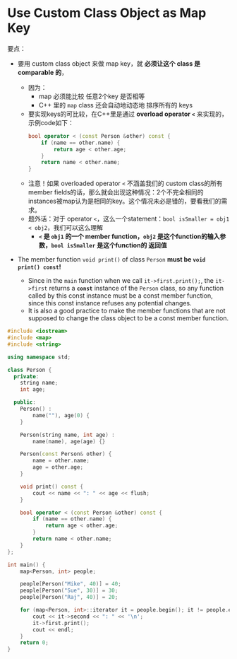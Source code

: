 # Use Custom Class Object as Map Key

要点：
* 要用 custom class object 来做 map key，就 **必须让这个 class 是 comparable 的**，
  * 因为：
    * map 必须能比较 任意2个key 是否相等
    * C++ 里的 `map` class 还会自动地动态地 排序所有的 keys
  * 要实现keys的可比较，在C++里是通过 **overload operator `<`** 来实现的，示例code如下：
    ```cpp
    bool operator < (const Person &other) const {
        if (name == other.name) {
            return age < other.age;
        }
        return name < other.name;
    }
    ```
  * 注意！如果 overloaded operator `<` 不涵盖我们的 custom class的所有 member fields的话，那么就会出现这种情况：2个不完全相同的instances被map认为是相同的key。这个情况未必是错的，要看我们的需求。 
  * 题外话：对于 operator `<`，这么一个statement：`bool isSmaller = obj1 < obj2`，我们可以这么理解
    * **`<` 是 `obj1` 的一个 member function，`obj2` 是这个function的输入参数，`bool isSmaller` 是这个function的 返回值**

* The member function `void print()` of class `Person` **must be `void print() const`!**
  * Since in the `main` function when we call `it->first.print();`, the `it->first` returns a **`const`** instance of the `Person` class, so any function called by this const instance must be a const member function, since this const instance refuses any potential changes.
  * It is also a good practice to make the member functions that are not supposed to change the class object to be a const member function.

```cpp
#include <iostream>
#include <map>
#include <string>

using namespace std;

class Person {
  private:
    string name;
    int age;

  public:
    Person() :
        name(""), age(0) {
    }

    Person(string name, int age) :
        name(name), age(age) {}

    Person(const Person& other) {
        name = other.name;
        age = other.age;
    }

    void print() const {
        cout << name << ": " << age << flush;
    }

    bool operator < (const Person &other) const {
        if (name == other.name) {
            return age < other.age;
        }
        return name < other.name;
    }
};

int main() {
    map<Person, int> people;

    people[Person("Mike", 40)] = 40;
    people[Person("Sue", 30)] = 30;
    people[Person("Raj", 40)] = 20;

    for (map<Person, int>::iterator it = people.begin(); it != people.end(); it++) {
        cout << it->second << ": " << '\n';
        it->first.print();
        cout << endl;
    }
    return 0;
}
```
  
